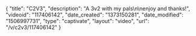 {
    "title": "C2V3",
    "description": "A 3v2 with my pals\n\nenjoy and thanks!",
    "videoid": "117406142",
    "date_created": "1373150281",
    "date_modified": "1506997731",
    "type": "captivate",
    "layout": "video",
    "url": "\/v\/c2v3\/117406142"
}